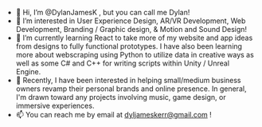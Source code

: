 - 👋 Hi, I’m @DylanJamesK , but you can call me Dylan!
- 👀 I’m interested in User Experience Design, AR/VR Development, Web Development, Branding / Graphic design, & Motion and Sound Design!  
- 🌱 I’m currently learning React to take more of my website and app ideas from designs to fully functional prototypes. I have also been learning more about webscraping using Python to utilize data in creative ways as well as some C# and C++ for writing scripts within Unity / Unreal Engine.
- 💞️ Recently, I have been interested in helping small/medium business owners revamp their personal brands and online presence. In general, I'm drawn toward any projects involving music, game design, or immersive experiences.
- 📫 You can reach me by email at dyljameskerr@gmail.com !

<!---
DylanJamesK/DylanJamesK is a ✨ special ✨ repository because its `README.md` (this file) appears on your GitHub profile.
You can click the Preview link to take a look at your changes.
--->

